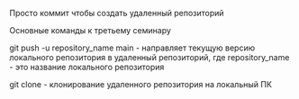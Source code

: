  Просто коммит чтобы создать удаленный репозиторий

Основные команды к третьему семинару

 git push -u repository_name main - направляет текущую версию локального репозитория в удаленный репозиторий, где repository_name - это название локального репозитория

git clone - клонирование удаленного репозитория на локальный ПК